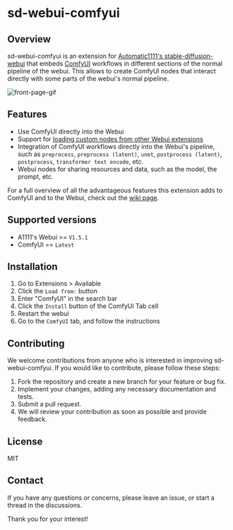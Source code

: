 # sd-webui-comfyui
## Overview
sd-webui-comfyui is an extension for [Automatic1111's stable-diffusion-webui](https://github.com/AUTOMATIC1111/stable-diffusion-webui) that embeds [ComfyUI](https://github.com/comfyanonymous/ComfyUI) workflows in different sections of the normal pipeline of the webui. This allows to create ComfyUI nodes that interact directly with some parts of the webui's normal pipeline.

![front-page-gif](/resources/front-page.gif)

## Features
- Use ComfyUI directly into the Webui
- Support for [loading custom nodes from other Webui extensions](https://github.com/ModelSurge/sd-webui-comfyui/wiki/Developing-custom-nodes-from-webui-extensions)
- Integration of ComfyUI workflows directly into the Webui's pipeline, such as `preprocess`, `preprocess (latent)`, `unet`, `postprocess (latent)`, `postprocess`, `transformer text encode`, etc. 
- Webui nodes for sharing resources and data, such as the model, the prompt, etc.

For a full overview of all the advantageous features this extension adds to ComfyUI and to the Webui, check out the [wiki page](https://github.com/ModelSurge/sd-webui-comfyui/wiki). 

## Supported versions
- A1111's Webui >= `V1.5.1`
- ComfyUI == `Latest`

## Installation
1) Go to Extensions > Available
2) Click the `Load from:` button
3) Enter "ComfyUI" in the search bar
4) Click the `Install` button of the ComfyUI Tab cell
5) Restart the webui
6) Go to the `ComfyUI` tab, and follow the instructions

## Contributing
We welcome contributions from anyone who is interested in improving sd-webui-comfyui. If you would like to contribute, please follow these steps:

1) Fork the repository and create a new branch for your feature or bug fix.
2) Implement your changes, adding any necessary documentation and tests.
3) Submit a pull request.
4) We will review your contribution as soon as possible and provide feedback.

## License
MIT

## Contact
If you have any questions or concerns, please leave an issue, or start a thread in the discussions.

Thank you for your interest!
